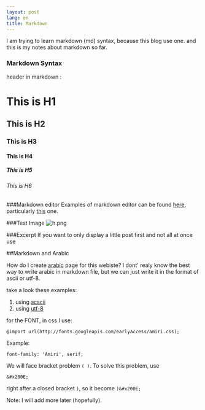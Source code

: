 ```yaml
---
layout: post
lang: en
title: Markdown 
---
```


I am trying to learn markdown (md) syntax, because this blog use one.
and this is my notes about markdown so far.

<!-- more -->

### Markdown Syntax

header in markdown :

# This is H1

## This is H2

### This is H3

#### This is H4

##### This is H5

###### This is H6

###Markdown editor
Examples of markdown editor can be found [here](http://mashable.com/2013/06/24/markdown-tools), particularly [this](http://dillinger.io) one.

###Test Image
![h.png](http://hary.web.id/h.png)


###Excerpt
If you want to only display a little post first and not all at once use
    <!--more-->

##Markdown and Arabic

How do I create [arabic](http://hary.web.id/ar) page for this webiste?
I dont' realy know the best way to write arabic in markdown file, 
but we can just write it in the format of ascii or utf-8.

take a look these examples:

1. using [acscii](http://hary.web.id/ar/test-ascii.html)
2. using [utf-8](http://hary.web.id/ar/test-utf8.html)


for the FONT, in css I use:

    @import url(http://fonts.googleapis.com/earlyaccess/amiri.css);

Example:

    font-family: 'Amiri', serif;


We will face bracket problem `( )`.
To solve this problem, use 

    &#x200E;

right after a closed bracket `)`, so it become `)&#x200E;`



Note: I will add more later (hopefully).

